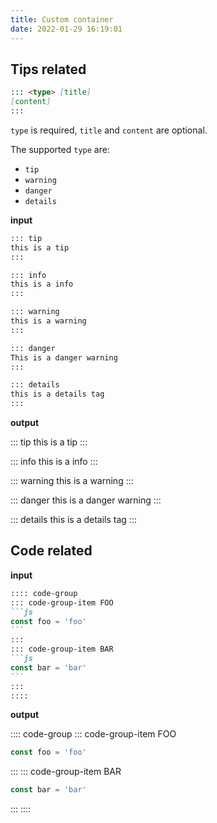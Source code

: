 ```yaml
---
title: Custom container
date: 2022-01-29 16:19:01
---
```


## Tips related

``` md
::: <type> [title]
[content]
:::
```

`type` is required, `title` and `content` are optional.

The supported `type` are:

- `tip`
- `warning`
- `danger`
- `details`

**input**

``` md
::: tip
this is a tip
:::

::: info
this is a info
:::

::: warning
this is a warning
:::

::: danger
This is a danger warning
:::

::: details
this is a details tag
:::
```

**output**

::: tip
this is a tip
:::

::: info
this is a info
:::

::: warning
this is a warning
:::

::: danger
this is a danger warning
:::

::: details
this is a details tag
:::

## Code related

**input**

````md
:::: code-group
::: code-group-item FOO
```js
const foo = 'foo'
```
:::
::: code-group-item BAR
```js
const bar = 'bar'
```
:::
::::
````

**output**

:::: code-group
::: code-group-item FOO
```js
const foo = 'foo'
```
:::
::: code-group-item BAR
```js
const bar = 'bar'
```
:::
::::
